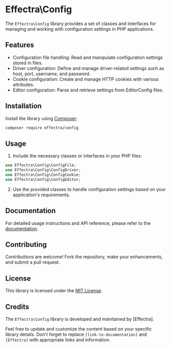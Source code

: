 # Effectra\Config

The `Effectra\Config` library provides a set of classes and interfaces for managing and working with configuration settings in PHP applications.

## Features

- Configuration file handling: Read and manipulate configuration settings stored in files.
- Driver configuration: Define and manage driver-related settings such as host, port, username, and password.
- Cookie configuration: Create and manage HTTP cookies with various attributes.
- Editor configuration: Parse and retrieve settings from EditorConfig files.

## Installation

Install the library using [Composer](https://getcomposer.org/):

```bash
composer require effectra/config
```

## Usage

1. Include the necessary classes or interfaces in your PHP files:

```php
use Effectra\Config\ConfigFile;
use Effectra\Config\ConfigDriver;
use Effectra\Config\ConfigCookie;
use Effectra\Config\ConfigEditor;
```

2. Use the provided classes to handle configuration settings based on your application's requirements.

## Documentation

For detailed usage instructions and API reference, please refer to the [documentation](link-to-documentation).

## Contributing

Contributions are welcome! Fork the repository, make your enhancements, and submit a pull request.

## License

This library is licensed under the [MIT License](LICENSE).

## Credits

The `Effectra\Config` library is developed and maintained by [Effectra].

Feel free to update and customize the content based on your specific library details. Don't forget to replace `[link-to-documentation]` and `[Effectra]` with appropriate links and information.
